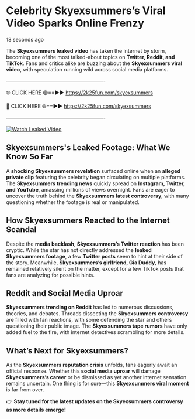 # Celebrity Skyexsummers’s Viral Video Sparks Online Frenzy

18 seconds ago

The **Skyexsummers leaked video** has taken the internet by storm, becoming one of the most talked-about topics on **Twitter, Reddit, and TikTok**. Fans and critics alike are buzzing about the **Skyexsummers viral video**, with speculation running wild across social media platforms.

———————————————————-

🌐 CLICK HERE 🟢==►► https://2k25fun.com/skyexsummers

🔴 CLICK HERE 🌐==►► https://2k25fun.com/skyexsummers

———————————————————-

[![Watch Leaked Video](https://miro.medium.com/v2/resize:fit:828/format:webp/1*cilzJN44JGOrTw9NJCrNHA.gif "Watch Leaked Video")](https://2k25fun.com/skyexsummers)

## **Skyexsummers's Leaked Footage: What We Know So Far**  
A **shocking Skyexsummers revelation** surfaced online when an **alleged private clip** featuring the celebrity began circulating on multiple platforms. The **Skyexsummers trending news** quickly spread on **Instagram, Twitter, and YouTube**, amassing millions of views overnight. Fans are eager to uncover the truth behind the **Skyexsummers latest controversy**, with many questioning whether the footage is real or manipulated.  

## **How Skyexsummers Reacted to the Internet Scandal**  
Despite the **media backlash**, **Skyexsummers’s Twitter reaction** has been cryptic. While the star has not directly addressed the **leaked Skyexsummers footage**, a few **Twitter posts** seem to hint at their side of the story. Meanwhile, **Skyexsummers’s girlfriend, Gia Duddy**, has remained relatively silent on the matter, except for a few TikTok posts that fans are analyzing for possible hints.  

## **Reddit and Social Media Uproar**  
**Skyexsummers trending on Reddit** has led to numerous discussions, theories, and debates. Threads dissecting the **Skyexsummers controversy** are filled with fan reactions, with some defending the star and others questioning their public image. The **Skyexsummers tape rumors** have only added fuel to the fire, with internet detectives scrambling for more details.  

## **What’s Next for Skyexsummers?**  
As the **Skyexsummers reputation crisis** unfolds, fans eagerly await an official response. Whether this **social media uproar** will damage **Skyexsummers’s career** or be dismissed as yet another internet sensation remains uncertain. One thing is for sure—this **Skyexsummers viral moment** is far from over.  

👉 **Stay tuned for the latest updates on the Skyexsummers controversy as more details emerge!**  